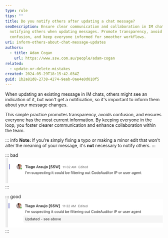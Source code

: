 ```yaml
---
type: rule
tips: ""
title: Do you notify others after updating a chat message?
seoDescription: Ensure clear communication and collaboration in IM chats by
  notifying others when updating messages. Promote transparency, avoid
  confusion, and keep everyone informed for smoother workflows.
uri: inform-others-about-chat-message-updates
authors:
  - title: Adam Cogan
    url: https://www.ssw.com.au/people/adam-cogan
related:
  - update-or-delete-mistakes
created: 2024-05-29T18:15:42.034Z
guid: 1b2a81d8-2738-4274-9eab-0ae4e0d010f5
---
```



When updating an existing message in IM chats, others might see an indication of it, but won't get a notification, so it's important to inform them about your message changes.

This simple practice promotes transparency, avoids confusion, and ensures everyone has the most current information. By keeping everyone in the loop, you foster clearer communication and enhance collaboration within the team.

<!--endintro-->

::: info
**Note:** If you're simply fixing a typo or making a minor edit that won't alter the meaning of your message, it's **not** necessary to notify others.
:::

::: bad
![Figure: Bad example - Silently update a message](update-im-message-bad.png)
:::

::: good
![Figure: Good example - Mention you updated a message](update-im-message-good.png)
:::
